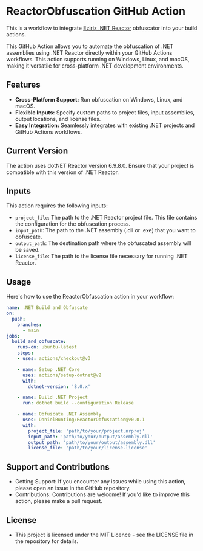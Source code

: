 # ReactorObfuscation GitHub Action

This is a workflow to integrate [Eziriz .NET Reactor](https://www.eziriz.com/dotnet_reactor.htm) obfuscator into your build actions. 

This GitHub Action allows you to automate the obfuscation of .NET assemblies using .NET Reactor directly within your GitHub Actions workflows. This action supports running on Windows, Linux, and macOS, making it versatile for cross-platform .NET development environments.

## Features

- **Cross-Platform Support:** Run obfuscation on Windows, Linux, and macOS.
- **Flexible Inputs:** Specify custom paths to project files, input assemblies, output locations, and license files.
- **Easy Integration:** Seamlessly integrates with existing .NET projects and GitHub Actions workflows.

## Current Version

The action uses dotNET Reactor version 6.9.8.0. Ensure that your project is compatible with this version of .NET Reactor.

## Inputs

This action requires the following inputs:

- `project_file`: The path to the .NET Reactor project file. This file contains the configuration for the obfuscation process.
- `input_path`: The path to the .NET assembly (.dll or .exe) that you want to obfuscate.
- `output_path`: The destination path where the obfuscated assembly will be saved.
- `license_file`: The path to the license file necessary for running .NET Reactor.

## Usage

Here's how to use the ReactorObfuscation action in your workflow:

```yaml
name: .NET Build and Obfuscate
on:
  push:
    branches:
      - main
jobs:
  build_and_obfuscate:
    runs-on: ubuntu-latest
    steps:
    - uses: actions/checkout@v3

    - name: Setup .NET Core
      uses: actions/setup-dotnet@v2
      with:
        dotnet-version: '8.0.x'

    - name: Build .NET Project
      run: dotnet build --configuration Release

    - name: Obfuscate .NET Assembly
      uses: DanielBunting/ReactorObfuscation@v0.0.1
      with:
        project_file: 'path/to/your/project.nrproj'
        input_path: 'path/to/your/output/assembly.dll'
        output_path: 'path/to/your/output/assembly.dll'
        license_file: 'path/to/your/license.license'

```

## Support and Contributions
- Getting Support: If you encounter any issues while using this action, please open an issue in the GitHub repository.
- Contributions: Contributions are welcome! If you'd like to improve this action, please make a pull request.
## License
- This project is licensed under the MIT Licence - see the LICENSE file in the repository for details.